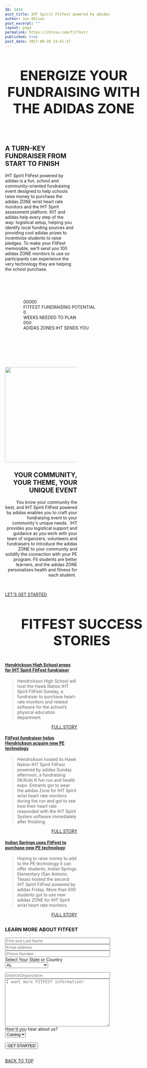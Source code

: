 ```yaml
---
ID: 3424
post_title: IHT Spirit FitFest powered by adidas
author: Jen Ohlson
post_excerpt: ""
layout: page
permalink: https://ihtusa.com/fitfest/
published: true
post_date: 2017-08-20 23:41:37
---
```

<div id="pl-3424"  class="panel-layout" ><div id="pg-3424-0"  class="panel-grid panel-no-style" ><div id="pgc-3424-0-0"  class="panel-grid-cell panel-grid-cell-empty"  data-weight="0.049926578559" ></div><div id="pgc-3424-0-1"  class="panel-grid-cell panel-grid-cell-mobile-last"  data-weight="0.900146842882" ><div id="panel-3424-0-1-0" class="so-panel widget widget_black-studio-tinymce widget_black_studio_tinymce panel-first-child panel-last-child" data-index="0" data-style="{&quot;background_display&quot;:&quot;tile&quot;,&quot;featured_widgets&quot;:&quot;&quot;,&quot;bigger_title&quot;:&quot;&quot;}" ><div class="textwidget"><h3 style="text-align: center; font-size: 44px;">ENERGIZE YOUR FUNDRAISING WITH THE ADIDAS ZONE</h3><p> </p></div></div></div><div id="pgc-3424-0-2"  class="panel-grid-cell panel-grid-cell-empty"  data-weight="0.049926578559" ></div></div><div id="pg-3424-1"  class="panel-grid panel-has-style"  data-style="{&quot;background_display&quot;:&quot;tile&quot;,&quot;row_stretch&quot;:&quot;full&quot;,&quot;cell_alignment&quot;:&quot;flex-start&quot;}" ><div class="siteorigin-panels-stretch panel-row-style panel-row-style-for-3424-1" data-stretch-type="full" ><div id="pgc-3424-1-0"  class="panel-grid-cell"  data-weight="0.48" ><div id="panel-3424-1-0-0" class="so-panel widget widget_black-studio-tinymce widget_black_studio_tinymce panel-first-child panel-last-child" data-index="1" data-style="{&quot;background_display&quot;:&quot;tile&quot;,&quot;featured_widgets&quot;:&quot;&quot;,&quot;bigger_title&quot;:true}" ><div class="widget-title--big panel-widget-style panel-widget-style-for-3424-1-0-0" ><div class="textwidget"><h2 style="text-align: left;">A TURN-KEY FUNDRAISER FROM START TO FINISH</h2><p style="text-align: left;">IHT Spirit FitFest powered by adidas is a fun, school and community-oriented fundraising event designed to help schools raise money to purchase the adidas ZONE wrist heart rate monitors and the IHT Spirit assessment platform. IHT and adidas help every step of the way: logistical setup, helping you identify local funding sources and providing cool adidas prizes to incentivize students to raise pledges. To make your FitFest memorable, we'll send you 100 adidas ZONE monitors to use so participants can experience the very technology they are helping the school purchase.</p></div></div></div></div><div id="pgc-3424-1-1"  class="panel-grid-cell"  data-weight="0.52" ><div id="panel-3424-1-1-0" class="so-panel widget widget_black-studio-tinymce widget_black_studio_tinymce panel-first-child panel-last-child" data-index="2" data-style="{&quot;padding&quot;:&quot;0px 0px 0px 0px&quot;,&quot;mobile_padding&quot;:&quot;0px 0px 0px 0px&quot;,&quot;background_display&quot;:&quot;tile&quot;,&quot;featured_widgets&quot;:&quot;&quot;,&quot;bigger_title&quot;:&quot;&quot;}" ><div class="panel-widget-style panel-widget-style-for-3424-1-1-0" ><div class="textwidget"></div></div></div></div></div></div><div id="pg-3424-2"  class="panel-grid panel-has-style"  data-style="{&quot;padding&quot;:&quot;60px&quot;,&quot;background_image_attachment&quot;:&quot;593&quot;,&quot;background_display&quot;:&quot;tile&quot;,&quot;bottom_margin&quot;:&quot;60px&quot;,&quot;row_stretch&quot;:&quot;full&quot;,&quot;cell_alignment&quot;:&quot;flex-start&quot;}" ><div class="siteorigin-panels-stretch panel-row-style panel-row-style-for-3424-2" data-stretch-type="full" ><div id="pgc-3424-2-0"  class="panel-grid-cell"  data-weight="1" ><div id="panel-3424-2-0-0" class="so-panel widget widget_pw_number-counter widget-number-counter panel-first-child panel-last-child" data-index="3" data-style="{&quot;background_display&quot;:&quot;tile&quot;,&quot;featured_widgets&quot;:&quot;&quot;,&quot;bigger_title&quot;:&quot;&quot;}" >				<div class="widget-number-counters" data-speed="1000">
									<div class="number-counter">
						<i class="number-counter__icon  fa  fa-usd"></i>
						<div class="number-counter__number  js-number" data-to="20000">00000</div>
						<div class="number-counter__title">FITFEST FUNDRAISING POTENTIAL</div>
					</div>
									<div class="number-counter">
						<i class="number-counter__icon  fa  fa-clock-o"></i>
						<div class="number-counter__number  js-number" data-to="6">0</div>
						<div class="number-counter__title">WEEKS NEEDED TO PLAN</div>
					</div>
									<div class="number-counter">
						<i class="number-counter__icon  fa  fa-heartbeat"></i>
						<div class="number-counter__number  js-number" data-to="100">000</div>
						<div class="number-counter__title">ADIDAS ZONES IHT SENDS YOU</div>
					</div>
								</div>
			</div></div></div></div><div id="pg-3424-3"  class="panel-grid panel-no-style"  data-style="{&quot;background_display&quot;:&quot;tile&quot;}" ><div id="pgc-3424-3-0"  class="panel-grid-cell"  data-weight="0.5" ><div id="panel-3424-3-0-0" class="so-panel widget widget_black-studio-tinymce widget_black_studio_tinymce panel-first-child panel-last-child" data-index="4" data-style="{&quot;background_display&quot;:&quot;tile&quot;,&quot;featured_widgets&quot;:&quot;&quot;,&quot;bigger_title&quot;:&quot;&quot;}" ><div class="textwidget"><p style="text-align: left;"><a href="https://ihtusa.com/wp-content/uploads/2017/08/2016-12-11_0862-e1503854984492.jpg"><img class="wp-image-5856 aligncenter" src="https://ihtusa.com/wp-content/uploads/2017/08/2016-12-11_0862-e1503854984492-277x300.jpg" alt="" width="288" height="311" /></a></p></div></div></div><div id="pgc-3424-3-1"  class="panel-grid-cell"  data-weight="0.5" ><div id="panel-3424-3-1-0" class="so-panel widget widget_black-studio-tinymce widget_black_studio_tinymce panel-first-child panel-last-child" data-index="5" data-style="{&quot;background_display&quot;:&quot;tile&quot;,&quot;featured_widgets&quot;:&quot;&quot;,&quot;bigger_title&quot;:true}" ><div class="widget-title--big panel-widget-style panel-widget-style-for-3424-3-1-0" ><div class="textwidget"><h2 style="text-align: right;">YOUR COMMUNITY, YOUR THEME, YOUR UNIQUE EVENT</h2><p style="text-align: right;">You know your community the best, and IHT Spirit FitFest powered by adidas enables you to craft your fundraising event to your community's unique needs.  IHT provides you logistical support and guidance as you work with your team of organizers, volunteers and fundraisers to introduce the adidas ZONE to your community and solidify the connection with your PE program. Fit students are better learners, and the adidas ZONE personalizes health and fitness for each student. </p></div></div></div></div></div><div id="pg-3424-4"  class="panel-grid panel-has-style"  data-style="{&quot;background_image_attachment&quot;:&quot;593&quot;,&quot;background_display&quot;:&quot;tile&quot;,&quot;row_stretch&quot;:&quot;full&quot;}" ><div class="siteorigin-panels-stretch panel-row-style panel-row-style-for-3424-4" data-stretch-type="full" ><div id="pgc-3424-4-0"  class="panel-grid-cell"  data-weight="1" ><div id="panel-3424-4-0-0" class="so-panel widget widget_pw_call_to_action widget-call-to-action panel-first-child panel-last-child" data-index="6" data-style="{&quot;background_display&quot;:&quot;tile&quot;,&quot;font_color&quot;:&quot;#ffffff&quot;,&quot;featured_widgets&quot;:&quot;&quot;,&quot;bigger_title&quot;:&quot;&quot;}" ><div class="panel-widget-style panel-widget-style-for-3424-4-0-0" >				<div class="call-to-action">
					<div class="call-to-action__text">
						TAKE YOUR FIRST STEP...					</div>
					<div class="call-to-action__button">
						<a class="btn    btn-primary" href="https://ihtusa.com/contact/" target="_self">LET'S GET STARTED</a>					</div>
				</div>
			</div></div></div></div></div><div id="pg-3424-5"  class="panel-grid panel-no-style"  data-style="{&quot;background_display&quot;:&quot;tile&quot;}" ><div id="pgc-3424-5-0"  class="panel-grid-cell"  data-weight="1" ><div id="panel-3424-5-0-0" class="so-panel widget widget_black-studio-tinymce widget_black_studio_tinymce panel-first-child panel-last-child" data-index="7" data-style="{&quot;background_display&quot;:&quot;tile&quot;,&quot;featured_widgets&quot;:&quot;&quot;,&quot;bigger_title&quot;:true}" ><div class="widget-title--big panel-widget-style panel-widget-style-for-3424-5-0-0" ><div class="textwidget"><h3 style="text-align: center; font-size: 44px;">FITFEST SUCCESS STORIES</h3></div></div></div></div></div><div id="pg-3424-6"  class="panel-grid panel-no-style" ><div id="pgc-3424-6-0"  class="panel-grid-cell"  data-weight="0.5" ><div id="panel-3424-6-0-0" class="so-panel widget widget_black-studio-tinymce widget_black_studio_tinymce panel-first-child panel-last-child" data-index="8" data-style="{&quot;background_display&quot;:&quot;tile&quot;,&quot;featured_widgets&quot;:&quot;&quot;,&quot;bigger_title&quot;:&quot;&quot;}" ><div class="textwidget"><h4><a href=https://ihtusa.com/hendrickson-preps-for-fitfest-fundraiser/>Hendrickson High School preps for IHT Spirit FitFest fundraiser</a></h4>
<blockquote>Hendrickson High School will host the Hawk Nation IHT Spirit FitFest Sunday, a fundraiser to purchase heart-rate monitors and related software for the school’s physical education department.</blockquote>
<p style="text-align: right;"><a class="btn    btn-primary" href="http://hendrickson-preps-for-fitfest-fundraiser/" target="_self">FULL STORY</a></p>

<h4><a href=https://ihtusa.com/hendrickson-hosts-fitfest-fundraiser/>FitFest fundraiser helps Hendrickson acquire new PE technology</a></h4>
<blockquote>Hendrickson hosted its Hawk Nation IHT Spirit FitFest powered by adidas Sunday afternoon, a fundraising 5K/Kids K fun run and health expo.  Entrants got to wear the adidas Zone for IHT Spirit wrist heart rate monitors during the run and got to see how their heart rate responded with the IHT Spirit System software immediately after finishing.</blockquote>
<p style="text-align: right;"><a class="btn    btn-primary" href="https://ihtusa.com/hendrickson-hosts-fitfest-fundraiser" target="_self">FULL STORY</a></p>
</div></div></div><div id="pgc-3424-6-1"  class="panel-grid-cell"  data-weight="0.5" ><div id="panel-3424-6-1-0" class="so-panel widget widget_black-studio-tinymce widget_black_studio_tinymce panel-first-child panel-last-child" data-index="9" data-style="{&quot;background_display&quot;:&quot;tile&quot;,&quot;featured_widgets&quot;:&quot;&quot;,&quot;bigger_title&quot;:&quot;&quot;}" ><div class="textwidget"><h4><a href="https://ihtusa.com/indian-springs-uses-fitfest-for-pe-technology/">Indian Springs uses FitFest to purchase new PE technology</a></h4>
<blockquote>Hoping to raise money to add to the PE technology it can offer students, Indian Springs Elementary (San Antonio, Texas) hosted the second IHT Spirit FitFest powered by adidas Friday. More than 500 students got to use new adidas ZONE for IHT Spirit wrist heart rate monitors.</blockquote>
<p style="text-align: right;"><a class="btn    btn-primary" href="https://ihtusa.com/indian-springs-uses-fitfest-for-pe-technology" target="_self">FULL STORY</a></p>

</div></div></div></div><div id="pg-3424-7"  class="panel-grid panel-no-style"  data-style="{&quot;background_display&quot;:&quot;tile&quot;}" ><div id="pgc-3424-7-0"  class="panel-grid-cell"  data-weight="1" ><div id="panel-3424-7-0-0" class="so-panel widget widget_black-studio-tinymce widget_black_studio_tinymce panel-first-child" data-index="10" data-style="{&quot;background_display&quot;:&quot;tile&quot;,&quot;featured_widgets&quot;:&quot;&quot;,&quot;bigger_title&quot;:&quot;&quot;}" ><h3 class="widget-title"><span class="widget-title__inline">LEARN MORE ABOUT FITFEST</span></h3><div class="textwidget"><p><div role="form" class="wpcf7" id="wpcf7-f3206-o1" lang="en-US" dir="ltr">
<div class="screen-reader-response"></div>
<form action="/wp-admin/post.php#wpcf7-f3206-o1" method="post" class="wpcf7-form" novalidate="novalidate">
<div style="display: none;">
<input type="hidden" name="_wpcf7" value="3206" />
<input type="hidden" name="_wpcf7_version" value="4.9" />
<input type="hidden" name="_wpcf7_locale" value="en_US" />
<input type="hidden" name="_wpcf7_unit_tag" value="wpcf7-f3206-o1" />
<input type="hidden" name="_wpcf7_container_post" value="0" />
</div>
<div class="contact-form-small">
<div class="row">
<div class="col-xs-12  col-md-6">
      <span class="wpcf7-form-control-wrap your-name"><input type="text" name="your-name" value="" size="40" class="wpcf7-form-control wpcf7-text wpcf7-validates-as-required" aria-required="true" aria-invalid="false" placeholder="First and Last Name" /></span><br />
      <span class="wpcf7-form-control-wrap your-email"><input type="email" name="your-email" value="" size="40" class="wpcf7-form-control wpcf7-text wpcf7-email wpcf7-validates-as-required wpcf7-validates-as-email" aria-required="true" aria-invalid="false" placeholder="Email address" /></span><br />
<span class="wpcf7-form-control-wrap your-tel"><input type="tel" name="your-tel" value="" size="40" class="wpcf7-form-control wpcf7-text wpcf7-tel wpcf7-validates-as-required wpcf7-validates-as-tel" aria-required="true" aria-invalid="false" placeholder="Phone Number" /></span><br />
Select Your State or Country<br />
<span class="wpcf7-form-control-wrap state"><select name="state" class="wpcf7-form-control wpcf7-select wpcf7-validates-as-required" aria-required="true" aria-invalid="false"><option value="AL">AL</option><option value="AK">AK</option><option value="AZ">AZ</option><option value="AR">AR</option><option value="CA">CA</option><option value="CO">CO</option><option value="CT">CT</option><option value="DE">DE</option><option value="FL">FL</option><option value="GA">GA</option><option value="HI">HI</option><option value="ID">ID</option><option value="IL">IL</option><option value="IN">IN</option><option value="IA">IA</option><option value="KS">KS</option><option value="KY">KY</option><option value="LA">LA</option><option value="ME">ME</option><option value="MD">MD</option><option value="MA">MA</option><option value="MI">MI</option><option value="MN">MN</option><option value="MS">MS</option><option value="MO">MO</option><option value="MT">MT</option><option value="NE">NE</option><option value="NV">NV</option><option value="NH">NH</option><option value="NJ">NJ</option><option value="NM">NM</option><option value="NY">NY</option><option value="NC">NC</option><option value="ND">ND</option><option value="OH">OH</option><option value="OK">OK</option><option value="OR">OR</option><option value="PA">PA</option><option value="RI">RI</option><option value="SC">SC</option><option value="SD">SD</option><option value="TN">TN</option><option value="TX">TX</option><option value="UT">UT</option><option value="VT">VT</option><option value="VA">VA</option><option value="WA">WA</option><option value="Washington D.C.">Washington D.C.</option><option value="WV">WV</option><option value="WI">WI</option><option value="WY">WY</option><option value="CANADA">CANADA</option><option value="BERMUDA">BERMUDA</option><option value="AUSTRALIA">AUSTRALIA</option><option value="UNITED KINGDOM">UNITED KINGDOM</option><option value="SOUTH AFRICA">SOUTH AFRICA</option><option value="International - Other">International - Other</option></select></span></p></div>
<div class="col-xs-12  col-md-6">
        <span class="wpcf7-form-control-wrap your-subject"><input type="text" name="your-subject" value="" size="40" class="wpcf7-form-control wpcf7-text wpcf7-validates-as-required" aria-required="true" aria-invalid="false" placeholder="District/Organization" /></span><br />
        <span class="wpcf7-form-control-wrap your-message"><textarea name="your-message" cols="40" rows="10" class="wpcf7-form-control wpcf7-textarea wpcf7-validates-as-required" aria-required="true" aria-invalid="false" placeholder="I want more FITFEST information!"></textarea></span><br />
How'd you hear about us?<br />
<span class="wpcf7-form-control-wrap Howdidyoufindus"><select name="Howdidyoufindus" class="wpcf7-form-control wpcf7-select wpcf7-validates-as-required" aria-required="true" aria-invalid="false"><option value="Catalog">Catalog</option><option value="Other">Other</option></select></span>
    </div>
<div class="col-xs-12  col-md-12">
<input type='hidden' id="zc_gad" name="zc_gad" value=""/><br />
      <input type="submit" value="GET STARTED" class="wpcf7-form-control wpcf7-submit btn btn-primary pull-right" />
    </div>
</p></div>
</div>
<div class="wpcf7-response-output wpcf7-display-none"></div></form></div></p></div></div><div id="panel-3424-7-0-1" class="so-panel widget widget_pw_call_to_action widget-call-to-action panel-last-child" data-index="11" data-style="{&quot;background_display&quot;:&quot;tile&quot;,&quot;featured_widgets&quot;:&quot;&quot;,&quot;bigger_title&quot;:&quot;&quot;}" >				<div class="call-to-action">
					<div class="call-to-action__text">
											</div>
					<div class="call-to-action__button">
						<a href="#TOP">BACK TO TOP</a>					</div>
				</div>
			</div></div></div></div>

<style type="text/css" class="panels-style" data-panels-style-for-post="3424">@import url(https://ihtusa.com/wp-content/plugins/siteorigin-panels/css/front-flex.css); #pgc-3424-0-0 , #pgc-3424-0-2 { width:4.9927%;width:calc(4.9927% - ( 0.950073421441 * 30px ) ) } #pgc-3424-0-1 { width:90.0147%;width:calc(90.0147% - ( 0.099853157118 * 30px ) ) } #pg-3424-0 , #pg-3424-1 , #pg-3424-3 , #pg-3424-4 , #pg-3424-5 , #pg-3424-6 , #pl-3424 .so-panel { margin-bottom:30px } #pgc-3424-1-0 { width:48%;width:calc(48% - ( 0.52 * 30px ) ) } #pgc-3424-1-1 { width:52%;width:calc(52% - ( 0.48 * 30px ) ) } #pgc-3424-2-0 , #pgc-3424-4-0 , #pgc-3424-5-0 , #pgc-3424-7-0 { width:100%;width:calc(100% - ( 0 * 30px ) ) } #pg-3424-2 { margin-bottom:60px } #pgc-3424-3-0 , #pgc-3424-3-1 , #pgc-3424-6-0 , #pgc-3424-6-1 { width:50%;width:calc(50% - ( 0.5 * 30px ) ) } #pl-3424 .so-panel:last-child { margin-bottom:0px } #pg-3424-1.panel-no-style, #pg-3424-1.panel-has-style > .panel-row-style , #pg-3424-2.panel-no-style, #pg-3424-2.panel-has-style > .panel-row-style { -webkit-align-items:flex-start;align-items:flex-start } #panel-3424-1-1-0> .panel-widget-style { padding:0px 0px 0px 0px } #pg-3424-2> .panel-row-style { background-image:url(https://ihtusa.com/wp-content/uploads/2015/04/Dark-Blue-Diamond-Banner.jpg);background-repeat:repeat;padding:60px } #pg-3424-4> .panel-row-style { background-image:url(https://ihtusa.com/wp-content/uploads/2015/04/Dark-Blue-Diamond-Banner.jpg);background-repeat:repeat } #panel-3424-4-0-0> .panel-widget-style { color:#ffffff } @media (max-width:780px){ #pg-3424-0.panel-no-style, #pg-3424-0.panel-has-style > .panel-row-style , #pg-3424-1.panel-no-style, #pg-3424-1.panel-has-style > .panel-row-style , #pg-3424-2.panel-no-style, #pg-3424-2.panel-has-style > .panel-row-style , #pg-3424-3.panel-no-style, #pg-3424-3.panel-has-style > .panel-row-style , #pg-3424-4.panel-no-style, #pg-3424-4.panel-has-style > .panel-row-style , #pg-3424-5.panel-no-style, #pg-3424-5.panel-has-style > .panel-row-style , #pg-3424-6.panel-no-style, #pg-3424-6.panel-has-style > .panel-row-style , #pg-3424-7.panel-no-style, #pg-3424-7.panel-has-style > .panel-row-style { -webkit-flex-direction:column;-ms-flex-direction:column;flex-direction:column } #pg-3424-0 .panel-grid-cell , #pg-3424-1 .panel-grid-cell , #pg-3424-2 .panel-grid-cell , #pg-3424-3 .panel-grid-cell , #pg-3424-4 .panel-grid-cell , #pg-3424-5 .panel-grid-cell , #pg-3424-6 .panel-grid-cell , #pg-3424-7 .panel-grid-cell { margin-right:0 } #pg-3424-0 .panel-grid-cell , #pg-3424-1 .panel-grid-cell , #pg-3424-2 .panel-grid-cell , #pg-3424-3 .panel-grid-cell , #pg-3424-4 .panel-grid-cell , #pg-3424-5 .panel-grid-cell , #pg-3424-6 .panel-grid-cell , #pg-3424-7 .panel-grid-cell { width:100% } #pgc-3424-0-0 , #pgc-3424-0-1 , #pgc-3424-1-0 , #pgc-3424-3-0 , #pgc-3424-6-0 { margin-bottom:30px } #pl-3424 .panel-grid-cell { padding:0 } #pl-3424 .panel-grid .panel-grid-cell-empty { display:none } #pl-3424 .panel-grid .panel-grid-cell-mobile-last { margin-bottom:0px } #panel-3424-1-1-0> .panel-widget-style { padding:0px 0px 0px 0px }  } </style>